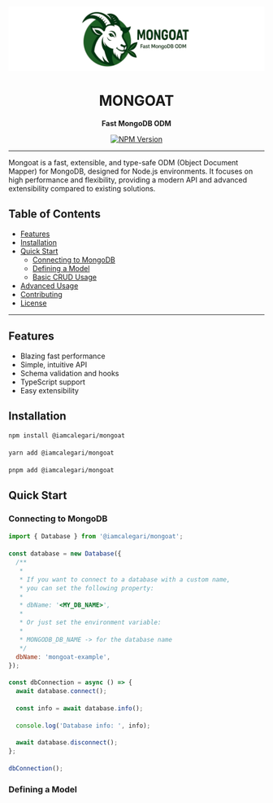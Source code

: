 <p align="center">
  <img src="https://github.com/iamcalegari/mongoat/blob/main/graphics/mongoat-cover-4_1-no-bg.png" alt="Mongoat Logo" width="600"/>
</p>

<h1 align="center">MONGOAT</h1>
<p align="center"><b>Fast MongoDB ODM</b></p>

<p align="center">
  <a href="https://www.npmjs.com/package/@iamcalegari/mongoat">
    <img src="https://img.shields.io/npm/v/@iamcalegari/mongoat.svg" alt="NPM Version"/>
  </a>
</p>

---

Mongoat is a fast, extensible, and type-safe ODM (Object Document Mapper) for MongoDB, designed for Node.js environments. It focuses on high performance and flexibility, providing a modern API and advanced extensibility compared to existing solutions.

## Table of Contents

- [Features](#features)
- [Installation](#installation)
- [Quick Start](#quick-start)
  - [Connecting to MongoDB](#connecting-to-mongodb)
  - [Defining a Model](#defining-a-model)
  - [Basic CRUD Usage](#basic-crud-usage)
- [Advanced Usage](#advanced-usage)
- [Contributing](#contributing)
- [License](#license)

---

## Features

- Blazing fast performance
- Simple, intuitive API
- Schema validation and hooks
- TypeScript support
- Easy extensibility

## Installation

```bash
npm install @iamcalegari/mongoat

yarn add @iamcalegari/mongoat

pnpm add @iamcalegari/mongoat
```

## Quick Start

### Connecting to MongoDB

```js
import { Database } from '@iamcalegari/mongoat';

const database = new Database({
  /**
   *
   * If you want to connect to a database with a custom name,
   * you can set the following property:
   *
   * dbName: '<MY_DB_NAME>',
   *
   * Or just set the environment variable:
   *
   * MONGODB_DB_NAME -> for the database name
   */
  dbName: 'mongoat-example',
});

const dbConnection = async () => {
  await database.connect();

  const info = await database.info();

  console.log('Database info: ', info);

  await database.disconnect();
};

dbConnection();
```

### Defining a Model
